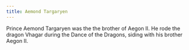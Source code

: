 ```yaml
---
title: Aemond Targaryen
---
```


Prince Aemond Targaryen was the the brother of Aegon II. He rode the dragon Vhagar during the Dance of the Dragons, siding with his brother Aegon II. 


